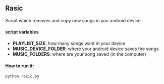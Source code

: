 ## Rasic
Script which removes and copy new songs in you android device

#### script variables
* **PLAYLIST_SIZE**: how many songs want in your device
* **MUSIC_DEVICE_FOLDER**: where your android device saves the songs 
* **MUSIC_FOLDERS**: where are your song saved (in the computer)

#### How to run it:

```sh
python rasic.py 
```
